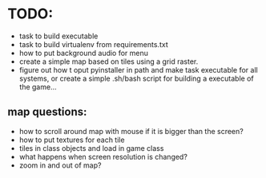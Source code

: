 # TODO:

* task to build executable
* task to build virtualenv from requirements.txt
* how to put background audio for menu
* create a simple map based on tiles using a grid raster.
* figure out how t oput pyinstaller in path and make task executable for all systems, or create a simple .sh/bash script for building a executable of the game...

## map questions:

* how to scroll around map with mouse if it is bigger than the screen?
* how to put textures for each tile
* tiles in class objects and load in game class
* what happens when screen resolution is changed?
* zoom in and out of map?